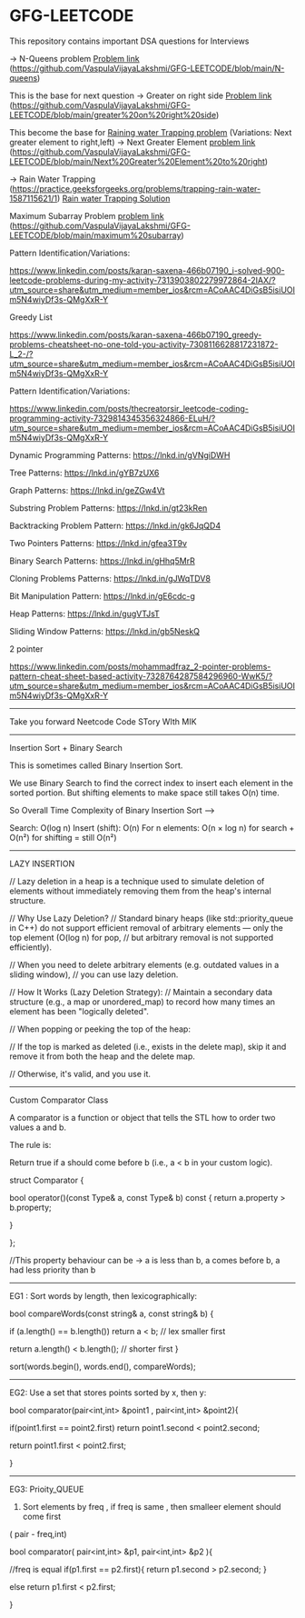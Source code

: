 # GFG-LEETCODE

This repository contains important DSA questions for Interviews


-> N-Queens problem  [Problem link](https://practice.geeksforgeeks.org/problems/n-queen-problem0315/1#)
(https://github.com/VaspulaVijayaLakshmi/GFG-LEETCODE/blob/main/N-queens)


This is the base for next question 
-> Greater on right side  [Problem link](https://practice.geeksforgeeks.org/problems/greater-on-right-side4305/1) <br/>
(https://github.com/VaspulaVijayaLakshmi/GFG-LEETCODE/blob/main/greater%20on%20right%20side)



This become the base for [Raining water Trapping problem](https://www.geeksforgeeks.org/trapping-rain-water/)
(Variations:  Next greater element to right,left)
-> Next Greater Element  [problem link](https://practice.geeksforgeeks.org/problems/next-larger-element-1587115620/1)
(https://github.com/VaspulaVijayaLakshmi/GFG-LEETCODE/blob/main/Next%20Greater%20Element%20to%20right)



-> Rain Water Trapping (https://practice.geeksforgeeks.org/problems/trapping-rain-water-1587115621/1)
[Rain water Trapping Solution](https://github.com/VaspulaVijayaLakshmi/GFG-LEETCODE/blob/main/Trapping%20Rain%20water)


Maximum Subarray Problem  [problem link](https://leetcode.com/problems/maximum-subarray/)
(https://github.com/VaspulaVijayaLakshmi/GFG-LEETCODE/blob/main/maximum%20subarray)






Pattern Identification/Variations:



https://www.linkedin.com/posts/karan-saxena-466b07190_i-solved-900-leetcode-problems-during-my-activity-7313903802279972864-2IAX/?utm_source=share&utm_medium=member_ios&rcm=ACoAAC4DiGsB5isiUOIm5N4wiyDf3s-QMgXxR-Y




Greedy List

https://www.linkedin.com/posts/karan-saxena-466b07190_greedy-problems-cheatsheet-no-one-told-you-activity-7308116628817231872-L_2-/?utm_source=share&utm_medium=member_ios&rcm=ACoAAC4DiGsB5isiUOIm5N4wiyDf3s-QMgXxR-Y






Pattern Identification/Variations:

https://www.linkedin.com/posts/thecreatorsir_leetcode-coding-programming-activity-7329814345356324866-ELuH/?utm_source=share&utm_medium=member_ios&rcm=ACoAAC4DiGsB5isiUOIm5N4wiyDf3s-QMgXxR-Y



Dynamic Programming Patterns: https://lnkd.in/gVNgiDWH

Tree Patterns: https://lnkd.in/gYB7zUX6

Graph Patterns: https://lnkd.in/geZGw4Vt

Substring Problem Patterns: https://lnkd.in/gt23kRen

Backtracking Problem Pattern: https://lnkd.in/gk6JqQD4

Two Pointers Patterns: https://lnkd.in/gfea3T9v

Binary Search Patterns: https://lnkd.in/gHhq5MrR

Cloning Problems Patterns: https://lnkd.in/gJWqTDV8

Bit Manipulation Pattern: https://lnkd.in/gE6cdc-g

Heap Patterns: https://lnkd.in/gugVTJsT

Sliding Window Patterns: https://lnkd.in/gb5NeskQ






2 pointer 

https://www.linkedin.com/posts/mohammadfraz_2-pointer-problems-pattern-cheat-sheet-based-activity-7328764287584296960-WwK5/?utm_source=share&utm_medium=member_ios&rcm=ACoAAC4DiGsB5isiUOIm5N4wiyDf3s-QMgXxR-Y





__________________________________________________________________________________________________________________


Take you forward
Neetcode
Code STory WIth MIK



______________________________________________________________________________________________________________________



Insertion Sort +  Binary Search


This is sometimes called Binary Insertion Sort.

We use Binary Search to find the correct index to insert each element in the sorted portion.
But shifting elements to make space still takes O(n) time.


So Overall Time Complexity of Binary Insertion Sort  -->   

Search: O(log n)
Insert (shift): O(n)
For n elements: O(n × log n) for search + O(n²) for shifting = still O(n²)



________________________________________________________________________________________________________________________



LAZY INSERTION



// Lazy deletion in a heap is a technique used to simulate deletion of elements without immediately removing them from the heap's internal structure.

// Why Use Lazy Deletion?
// Standard binary heaps (like std::priority_queue in C++) do not support efficient removal of arbitrary elements — only the top element (O(log n) for pop,
//  but arbitrary removal is not supported efficiently).

// When you need to delete arbitrary elements (e.g. outdated values in a sliding window), 
// you can use lazy deletion.

// How It Works (Lazy Deletion Strategy):
// Maintain a secondary data structure (e.g., a map or unordered_map) to record how many times an element has been "logically deleted".

// When popping or peeking the top of the heap:

// If the top is marked as deleted (i.e., exists in the delete map), skip it and remove it from both the heap and the delete map.

// Otherwise, it's valid, and you use it.



___________________________________________________________



Custom Comparator Class

A comparator is a function or object that tells the STL how to order two values a and b.


The rule is:

Return true if a should come before b (i.e., a < b in your custom logic).



struct Comparator {

   bool operator()(const Type& a, const Type& b) const {
        return a.property > b.property;  
   
  }
  
};

//This property behaviour can be -> a is less than b, a comes before b, a had less priority  than b

______________________


EG1 : 
Sort words by length, then lexicographically:


bool compareWords(const string& a, const string& b) {

   if (a.length() == b.length())
        return a < b;  // lex smaller first
        
   return a.length() < b.length();  // shorter first
}

sort(words.begin(), words.end(), compareWords);

_______________________

EG2: 
Use a set that stores points sorted by x, then y:

bool comparator(pair<int,int> &point1 , pair<int,int> &point2){


   if(point1.first == point2.first)
      return point1.second < point2.second;

      
   return point1.first < point2.first;
      
}

____________________________

EG3:
Prioity_QUEUE

1. Sort elements by freq ,  if freq is same , then smalleer element should come first

  ( pair<intint> - freq,int)


bool comparator( pair<int,int> &p1, pair<int,int> &p2 ){

//freq is equal
   if(p1.first == p2.first){
        return p1.second > p2.second;
   }

   else 
   return p1.first <  p2.first;

}










